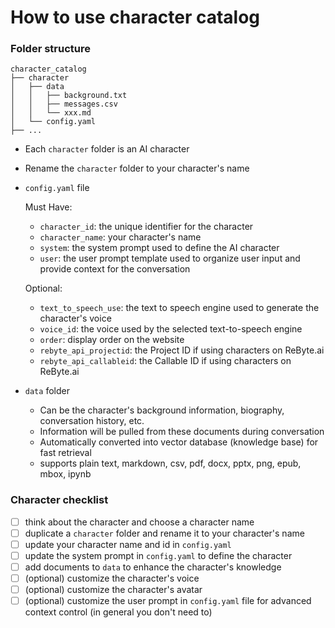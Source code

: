 # How to use character catalog

### Folder structure

```
character_catalog
├── character
│   ├── data
│   │   ├── background.txt
│   │   ├── messages.csv
│   │   └── xxx.md
│   └── config.yaml
├── ...
```

- Each `character` folder is an AI character
- Rename the `character` folder to your character's name
- `config.yaml` file

    Must Have:
    - `character_id`: the unique identifier for the character
    - `character_name`: your character's name
    - `system`: the system prompt used to define the AI character
    - `user`: the user prompt template used to organize user input and provide context for the conversation

    Optional:
    - `text_to_speech_use`: the text to speech engine used to generate the character's voice
    - `voice_id`: the voice used by the selected text-to-speech engine
    - `order`: display order on the website
    - `rebyte_api_projectid`: the Project ID if using characters on ReByte.ai
    - `rebyte_api_callableid`: the Callable ID if using characters on ReByte.ai
- `data` folder
    - Can be the character's background information, biography, conversation history, etc.
    - Information will be pulled from these documents during conversation
    - Automatically converted into vector database (knowledge base) for fast retrieval
    - supports plain text, markdown, csv, pdf, docx, pptx, png, epub, mbox, ipynb

### Character checklist

- [ ] think about the character and choose a character name
- [ ] duplicate a `character` folder and rename it to your character's name
- [ ] update your character name and id in `config.yaml`
- [ ] update the system prompt in `config.yaml` to define the character
- [ ] add documents to `data` to enhance the character's knowledge
- [ ] (optional) customize the character's voice
- [ ] (optional) customize the character's avatar
- [ ] (optional) customize the user prompt in `config.yaml` file for advanced context control (in general you don't need to)
